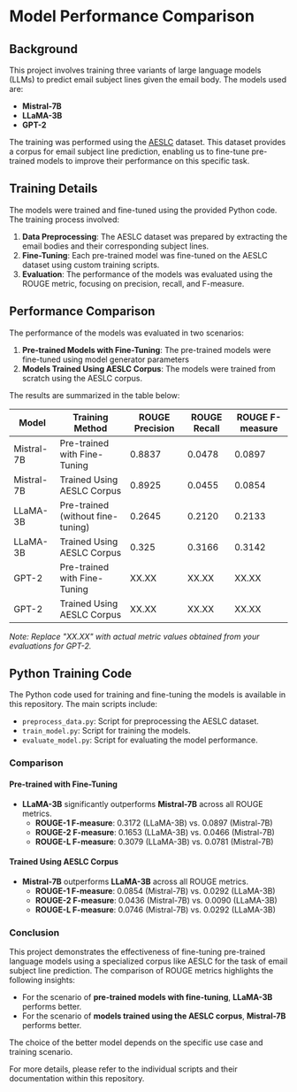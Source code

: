 # Model Performance Comparison

## Background

This project involves training three variants of large language models (LLMs) to predict email subject lines given the email body. The models used are:

- **Mistral-7B**
- **LLaMA-3B**
- **GPT-2**

The training was performed using the [AESLC](https://github.com/ryanzhumich/AESLC) dataset. This dataset provides a corpus for email subject line prediction, enabling us to fine-tune pre-trained models to improve their performance on this specific task.

## Training Details

The models were trained and fine-tuned using the provided Python code. The training process involved:

1. **Data Preprocessing**: The AESLC dataset was prepared by extracting the email bodies and their corresponding subject lines.
2. **Fine-Tuning**: Each pre-trained model was fine-tuned on the AESLC dataset using custom training scripts.
3. **Evaluation**: The performance of the models was evaluated using the ROUGE metric, focusing on precision, recall, and F-measure.

## Performance Comparison

The performance of the models was evaluated in two scenarios:
1. **Pre-trained Models with Fine-Tuning**: The pre-trained models were fine-tuned using model generator parameters
2. **Models Trained Using AESLC Corpus**: The models were trained from scratch using the AESLC corpus.

The results are summarized in the table below:

| Model      | Training Method                  | ROUGE Precision | ROUGE Recall | ROUGE F-measure |
|------------|----------------------------------|-----------------|--------------|-----------------|
| Mistral-7B | Pre-trained with Fine-Tuning     | 0.8837          | 0.0478       | 0.0897          |
| Mistral-7B | Trained Using AESLC Corpus       | 0.8925          | 0.0455       | 0.0854          |
| LLaMA-3B   | Pre-trained (without fine-tuning)| 0.2645          | 0.2120       | 0.2133          |
| LLaMA-3B   | Trained Using AESLC Corpus       | 0.325           | 0.3166       | 0.3142          |
| GPT-2      | Pre-trained with Fine-Tuning     | XX.XX           | XX.XX        | XX.XX           |
| GPT-2      | Trained Using AESLC Corpus       | XX.XX           | XX.XX        | XX.XX           |

*Note: Replace "XX.XX" with actual metric values obtained from your evaluations for GPT-2.*

## Python Training Code

The Python code used for training and fine-tuning the models is available in this repository. The main scripts include:

- `preprocess_data.py`: Script for preprocessing the AESLC dataset.
- `train_model.py`: Script for training the models.
- `evaluate_model.py`: Script for evaluating the model performance.


### Comparison

#### Pre-trained with Fine-Tuning
- **LLaMA-3B** significantly outperforms **Mistral-7B** across all ROUGE metrics.
  - **ROUGE-1 F-measure**: 0.3172 (LLaMA-3B) vs. 0.0897 (Mistral-7B)
  - **ROUGE-2 F-measure**: 0.1653 (LLaMA-3B) vs. 0.0466 (Mistral-7B)
  - **ROUGE-L F-measure**: 0.3079 (LLaMA-3B) vs. 0.0781 (Mistral-7B)

#### Trained Using AESLC Corpus
- **Mistral-7B** outperforms **LLaMA-3B** across all ROUGE metrics.
  - **ROUGE-1 F-measure**: 0.0854 (Mistral-7B) vs. 0.0292 (LLaMA-3B)
  - **ROUGE-2 F-measure**: 0.0436 (Mistral-7B) vs. 0.0090 (LLaMA-3B)
  - **ROUGE-L F-measure**: 0.0746 (Mistral-7B) vs. 0.0292 (LLaMA-3B)

### Conclusion

This project demonstrates the effectiveness of fine-tuning pre-trained language models using a specialized corpus like AESLC for the task of email subject line prediction. The comparison of ROUGE metrics highlights the following insights:

- For the scenario of **pre-trained models with fine-tuning**, **LLaMA-3B** performs better.
- For the scenario of **models trained using the AESLC corpus**, **Mistral-7B** performs better.

The choice of the better model depends on the specific use case and training scenario.

For more details, please refer to the individual scripts and their documentation within this repository.

